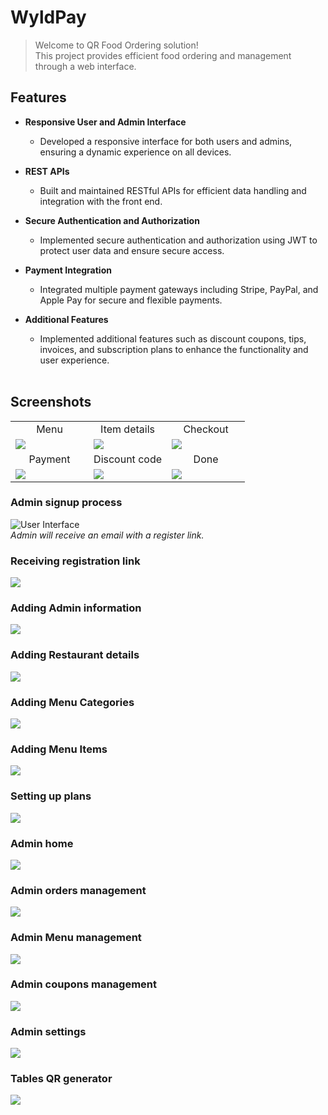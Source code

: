 # WyldPay

> Welcome to QR Food Ordering solution!<br>
> This project provides efficient food ordering and management through a web interface.

## Features

- **Responsive User and Admin Interface**  
  - Developed a responsive interface for both users and admins, ensuring a dynamic experience on all devices.

- **REST APIs**  
  - Built and maintained RESTful APIs for efficient data handling and integration with the front end.

- **Secure Authentication and Authorization**  
  - Implemented secure authentication and authorization using JWT to protect user data and ensure secure access.

- **Payment Integration**  
  - Integrated multiple payment gateways including Stripe, PayPal, and Apple Pay for secure and flexible payments.

- **Additional Features**  
  - Implemented additional features such as discount coupons, tips, invoices, and subscription plans to enhance the functionality and user experience.
<br><br>

## Screenshots
<table width="100%">
  <tr>
    <td width="33.3%" align="center">
      Menu
    </td>
        <td width="33.3%" align="center">
      Item details 
    </td>
    <td width="33.3%" align="center">
      Checkout
    </td>

  </tr>
  <tr>
  <td width="33.3%"><img src="https://github.com/abdelrazekAli/IoT-Smart-City/assets/78452508/28268ea2-29c4-4ed8-8932-6e79f0eba587"/></td>
  <td width="33.3%"><img src="https://github.com/abdelrazekAli/IoT-Smart-City/assets/78452508/35de16a7-e0eb-49df-92de-3d230b2c7c8a"/></td>
  <td width="33.3%"><img src="https://github.com/abdelrazekAli/IoT-Smart-City/assets/78452508/a10aa485-a7e4-4933-9ae8-1aace31e429d"/></td>
 
  </tr>

   <tr>
    <td width="33.3%" align="center">
       Payment 
    </td>
        <td width="33.3%" align="center">
     Discount code 
    </td>
        <td width="33.3%" align="center">
      Done
    </td>
  </tr>
   <tr>
  <td width="33.3%"><img src="https://github.com/abdelrazekAli/IoT-Smart-City/assets/78452508/93f80cec-c49f-4aee-b207-cb3b53d881d6"/></td>
  <td width="33.3%"><img src="https://github.com/abdelrazekAli/IoT-Smart-City/assets/78452508/8021c89c-400f-4d15-bd1e-c9fe3917988f"/></td>
  <td width="33.3%"><img src="https://github.com/abdelrazekAli/IoT-Smart-City/assets/78452508/26ac74c8-942d-4a6d-9bca-3df680a2bae7"/></td>
  </tr>
</table>

### Admin signup process
![User Interface](https://github.com/abdelrazekAli/kids-social/assets/78452508/75f2d90d-7176-4602-b30c-c5cb448532fc)  
 *Admin will receive an email with a register link.*

### Receiving registration link
<img src="https://github.com/abdelrazekAli/kids-social/assets/78452508/00c325ff-9da4-406e-9d07-b79a834835db"/>

### Adding Admin information
<img src="https://github.com/abdelrazekAli/kids-social/assets/78452508/37347920-de05-42b9-a6d1-bd07d9309a24"/>

### Adding Restaurant details
<img src="https://github.com/abdelrazekAli/kids-social/assets/78452508/707a2f85-48ae-406d-971f-011ba5578b54"/>

### Adding Menu Categories
<img src="https://github.com/abdelrazekAli/kids-social/assets/78452508/7758b64b-8cd4-4564-982e-1d8928d20ab8"/>

### Adding Menu Items
<img src="https://github.com/abdelrazekAli/kids-social/assets/78452508/80bb7ad8-3be6-48b1-9d76-f72dfb9ec50c"/>

### Setting up plans
<img src="https://github.com/abdelrazekAli/kids-social/assets/78452508/bd0b2694-b08e-4cd7-89c0-fe9e929fc272"/>

### Admin home
<img src="https://github.com/abdelrazekAli/kids-social/assets/78452508/351da1ea-db2d-4921-bbba-6fde023299f7"/>

### Admin orders management
<img src="https://github.com/abdelrazekAli/kids-social/assets/78452508/cfc55ba0-4e89-418a-966f-f29780a2bfe3"/>

### Admin Menu management
<img src="https://github.com/abdelrazekAli/kids-social/assets/78452508/512c0d09-fa3c-4618-b7ad-df7725a0984c"/>

### Admin coupons management
<img src="https://github.com/abdelrazekAli/kids-social/assets/78452508/5eef0434-8f35-4774-ad64-b6228c661670"/>

### Admin settings
<img src="https://github.com/abdelrazekAli/kids-social/assets/78452508/f5b1effc-7416-44d9-a41e-a10359f6e296"/>

### Tables QR generator
<img src="https://github.com/abdelrazekAli/kids-social/assets/78452508/b547f1c4-c0f0-4590-9431-c535df011519"/>
